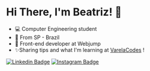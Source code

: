 # Hi There, I'm Beatriz! 👋

- 💻 Computer Engineering student 
- 📍 From SP - Brazil 
- 💼 Front-end developer at Webjump
- ✨Sharing tips and what I'm learning at [VarelaCodes](https://www.instagram.com/varelacodes/?hl=pt-br) !

[![Linkedin Badge](https://img.shields.io/badge/-LinkedIn-blue?style=flat-square&logo=Linkedin&logoColor=white&link=https://www.linkedin.com/in/beatriz-varela-79a104176/)](https://www.linkedin.com/in/beatriz-varela-79a104176/) [![Instagram Badge](https://img.shields.io/badge/-Instagram-violet?style=flat-square&logo=Instagram&logoColor=white&link=https://www.instagram.com/varelacodes/?hl=pt-br)](https://www.instagram.com/varelacodes/?hl=pt-br)
